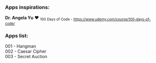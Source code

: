 ### Apps inspirations:
**Dr. Angela Yu** ❤ 	<sub>100 Days of Code  - https://www.udemy.com/course/100-days-of-code/</sub>

### Apps list:
001 - Hangman\
002 - Caesar Cipher\
003 - Secret Auction
